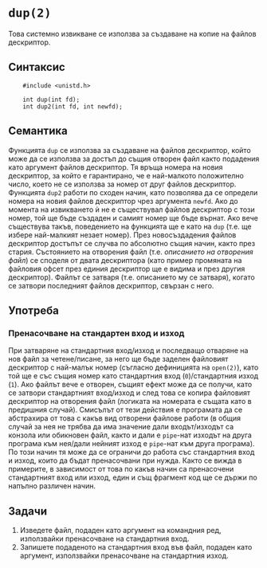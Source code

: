 # `dup(2)`

Това системно извикване се използва за създаване на копие на файлов дескриптор.


## Синтаксис

		#include <unistd.h>
        
        int dup(int fd);
        int dup2(int fd, int newfd);


## Семантика

Функцията `dup` се използва за създаване на файлов дескриптор, който може да се използва за достъп до същия отворен файл както подадения като аргумент файлов дескриптор.
Тя връща номера на новия дескриптор, за който е гарантирано, че е най-малкото положително число, което не се използва за номер от друг файлов дескриптор.
Функцията `dup2` работи по сходен начин, като позволява да се определи номера на новия файлов дескриптор чрез аргумента `newfd`.  Ако до момента на извикването ѝ не е съществувал файлов дескриптор с този номер, той ще бъде създаден и самият номер ще бъде върнат.  Ако вече съществува такъв, поведението на функцията ще е като на `dup` (т.е. ще избере най-малкият незает номер).
През новосъздадения файлов дескриптор достъпът се случва по абсолютно същия начин, както през стария.  Състоянието на отворения файл (т.е. *описанието на отворения файл*) се споделя от двата дескриптора (като пример промяната на файловия офсет през единия дескриптор ще е видима и през другия дескриптор).
Файлът се затваря (т.е. описанието му се затваря), когато се затвори последният файлов дескриптор, свързан с него.

## Употреба

### Пренасочване на стандартен вход и изход

При затваряне на стандартния вход/изход и последващо отваряне на нов файл за четене/писане, за него ще бъде заделен файловият дескриптор с най-малък номер (съгласно дефиницията на `open(2)`), като той ще е със същия номер като стандартния вход (`0`)/стандартния изход (`1`).  Ако файлът вече е отворен, същият ефект може да се получи, като се затвори стандартният вход/изход и след това се копира файловият дескриптор на отворения файл (логиката на номерата е същата като в предишния случай).
Смисълът от тези действия е програмата да се абстрахира от това с какъв вид отворени файлове работи (в общия случай за нея не трябва да има значение дали входът/изходът са конзола или обикновен файл, както и дали е `pipe`-нат изходът на друга програма към нея/дали нейният изход е `pipe`-нат към друга програма).  По този начин тя може да се ограничи до работа със стандартния вход и изход, които да бъдат пренасочвани при нужда.
Както се вижда в примерите, в зависимост от това по какъв начин са пренасочени стандартният вход или изход, един и същ фрагмент код ще се държи по напълно различен начин.


## Задачи

1. Изведете файл, подаден като аргумент на командния ред, използвайки пренасочване на стандартния вход.
2. Запишете подаденото на стандартния вход във файл, подаден като аргумент, използвайки пренасочване на стандартния изход.